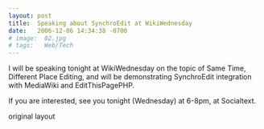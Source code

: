 ```yaml
---
layout: post
title:  Speaking about SynchroEdit at WikiWednesday
date:   2006-12-06 14:34:38 -0700
# image:  02.jpg
# tags:   Web/Tech
---
```


	
I will be speaking tonight at WikiWednesday on the topic of Same Time, Different Place Editing, and will be demonstrating SynchroEdit integration with MediaWiki and EditThisPagePHP.

If you are interested, see you tonight (Wednesday) at 6-8pm, at Socialtext.

original layout

